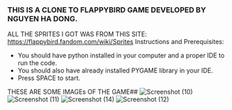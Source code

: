 ### THIS IS A CLONE TO FLAPPYBIRD GAME DEVELOPED BY NGUYEN HA DONG. 
ALL THE SPRITES I GOT WAS FROM THIS SITE: https://flappybird.fandom.com/wiki/Sprites
Instructions and Prerequisites:
- You should have python installed in your computer and a proper IDE to run the code.
- You should also have already installed PYGAME library in your IDE.
- Press SPACE to start.


THESE ARE SOME IMAGEs OF THE GAME##
![Screenshot (10)](https://github.com/user-attachments/assets/ecee44e8-1ce6-4aec-a79d-84995279720d)
![Screenshot (11)](https://github.com/user-attachments/assets/03e91f08-7720-4e74-be86-46c9c0881a57)
![Screenshot (14)](https://github.com/user-attachments/assets/780ea585-c8c4-454b-bee4-ed992b9b569e)
![Screenshot (12)](https://github.com/user-attachments/assets/9fd29174-b7ea-4579-86a0-f2fbbf897415)
